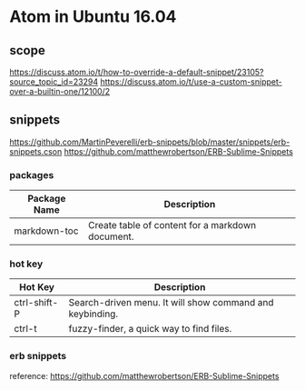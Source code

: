 # Atom in Ubuntu 16.04

## scope
https://discuss.atom.io/t/how-to-override-a-default-snippet/23105?source_topic_id=23294
https://discuss.atom.io/t/use-a-custom-snippet-over-a-builtin-one/12100/2

## snippets
https://github.com/MartinPeverelli/erb-snippets/blob/master/snippets/erb-snippets.cson
https://github.com/matthewrobertson/ERB-Sublime-Snippets


### packages

Package Name | Description
-------------|-------------
markdown-toc | Create table of content for a markdown document.


### hot key
Hot Key | Description
--------|-------------
ctrl-shift-P | Search-driven menu. It will show command and keybinding.
ctrl-t | fuzzy-finder, a quick way to find files.

### erb snippets
reference: https://github.com/matthewrobertson/ERB-Sublime-Snippets
